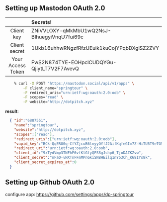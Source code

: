 ## Setting up Mastodon OAuth 2.0

|           | Secrets!                                   |
|:-----------------:|:-------------------------------------------|
|Client key 	      | ZNiVVLOXY-qMkMbU1wQ2NsJ-BIhuegyiVnqU7fui69c|
|Client secret 	    | 1Ukb16uhhwRNgzfRfzUEuik1kuCojYPqbDXglSZ2ZVY|
|Your Access Token  | FwS2N874TYE-EOHpclCUDQYGu-QjiytLT7V2F7AvevQ|

```bash
    % curl -X POST "https://mastodon.social/api/v1/apps" \
        -F client_name="springtour" \
        -F redirect_uris="urn:ietf:wg:oauth:2.0:oob" \
        -F scopes="read" \
        -F website="http://dotpitch.xyz"
```
**result**:
```json
  { "id":"6887551",
    "name":"springtour",
    "website":"http://dotpitch.xyz",
    "scopes":["read"],
    "redirect_uris":["urn:ietf:wg:oauth:2.0:oob"],
    "vapid_key":"BCk-QqERU0q-CfYZjcuB6lnyyOYfJ2AifKqfeGIm7Z-HiTU5T9eTG5GxVA0_OH5mMlI4UkkDTpaZwozy0TzdZ2M=",
    "redirect_uri":"urn:ietf:wg:oauth:2.0:oob",
    "client_id":"9xTydVmp3TNFhF6vfKlGfyQFS8gJshp6_TjoDAZKZvw",
    "client_secret":"nFaO-vHXTnFFmMPnGkiSNBHEilq1nYb3Ch_K68IYs8k",
    "client_secret_expires_at":0
  }
```

## Setting up Github OAuth 2.0
configure app: https://github.com/settings/apps/dp-springtour
